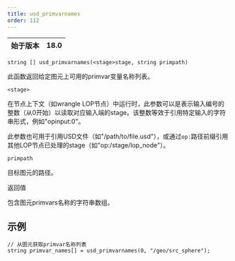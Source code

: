 ```yaml
---
title: usd_primvarnames
order: 112
---
```

| 始于版本 | 18.0 |
| --- | --- |

`string [] usd_primvarnames(<stage>stage, string primpath)`

此函数返回给定图元上可用的primvar变量名称列表。

`<stage>`

在节点上下文（如wrangle LOP节点）中运行时，此参数可以是表示输入编号的整数（从0开始）以读取对应输入端的stage。该整数等效于引用特定输入的字符串形式，例如"opinput:0"。

此参数也可用于引用USD文件（如"/path/to/file.usd"），或通过`op:`路径前缀引用其他LOP节点已处理的stage（如"op:/stage/lop_node"）。

`primpath`

目标图元的路径。

返回值

包含图元primvars名称的字符串数组。

## 示例

```vex
// 从图元获取primvar名称列表
string primvar_names[] = usd_primvarnames(0, "/geo/src_sphere");

```
